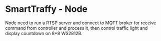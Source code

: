 # SmartTraffy - Node
Node need to run a RTSP server and connect to MQTT broker for receive command from controller and process it, then control traffic light and display countdown on 8*8 WS2812B.